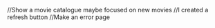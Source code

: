//Show a movie catalogue maybe focused on new movies 
//I created a refresh button
//Make an error page